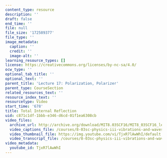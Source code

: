 ```yaml
---
content_type: resource
description: ''
draft: false
end_time: ''
file: null
file_size: '172589377'
file_type: ''
image_metadata:
  caption: ''
  credit: ''
  image-alt: ''
learning_resource_types: []
license: https://creativecommons.org/licenses/by-nc-sa/4.0/
ocw_type: ''
optional_tab_title: ''
optional_text: ''
parent_title: 'Lecture 17: Polarization, Polarizer'
parent_type: CourseSection
related_resources_text: ''
resource_index_text: ''
resourcetype: Video
start_time: '678'
title: Total Internal Reflection
uid: c871c1df-1bbb-e346-d6cd-01f1ea6308cb
video_files:
  archive_url: http://archive.org/download/MIT8.03SCF16/MIT8_03SCF16_lec17_300k.mp4
  video_captions_file: /courses/8-03sc-physics-iii-vibrations-and-waves-fall-2016/afab010012715c99b5dd03062b0078e8_TjxR7lAwWhI.vtt
  video_thumbnail_file: https://img.youtube.com/vi/TjxR7lAwWhI/default.jpg
  video_transcript_file: /courses/8-03sc-physics-iii-vibrations-and-waves-fall-2016/69088cb871ecc1cabc63c08fdca64309_TjxR7lAwWhI.pdf
video_metadata:
  youtube_id: TjxR7lAwWhI
---
```

